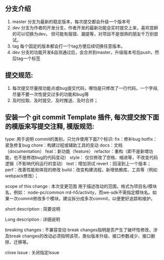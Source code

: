 ## 分支介绍
1. master 分支为最新的稳定版本，每次提交都会升级一个版本号
2. dev 分支为作者的开发分支，作者开发的最新功能会实时提交上来，喜欢尝鲜的可以切换为dev。 但可能有报错、漏提等，对项目不是很熟的朋友千万别尝试。
3. tag 每个固定的版本都会打一个tag方便后续切换任意版本。
4. dev 分支的功能开发&自测通过后，会合并到master，升级版本号后push，然后tag一个标签

## 提交规范:
1. 每次提交尽量按功能点或bug提交代码，哪怕是只修改了一行代码，一个字母,尽量不要一次性提交过多的功能和bug等
2. 及时拉取、及时提交、及时推送、及时合并；

## 安装一个 git commit Template 插件, 每次提交按下面的模版来写提交注释, 模版规范:
type: 用于说明 commit的类别，只允许使用下面7个标识:
    fix：修补bug
    hotfix：紧急修复bug
    chore：构建过程或辅助工具的变动
    docs：文档（documentation）
    feat：新功能（feature）
    refactor：重构（即不是新增功能，也不是修改bug的代码变动）
    style： 仅仅修改了空格、缩进等，不改变代码逻辑（不影响代码运行的变动）
    test：增加测试
    revert：回滚到上一个版本；
    perf：改善性能和体现的修改
    build：改变构建流程，新增依赖库、工具等（例如webpack修改）；

scope of  this change : 本次变更范围
用于描述改动的范围，格式为项目名/模块名，例如： node-pc/common rrd-h5/activity，而we-sdk不需指定模块名。如果一次commit修改多个模块，建议拆分成多次commit，以便更好追踪和维护。


short description : 简要说明

Long description : 详细说明

breaking changes : 不兼容变动
break changes指明是否产生了破坏性修改，涉及break changes的改动必须指明该项，类似版本升级、接口参数减少、接口删除、迁移等。

close issue : 关闭指定Issue



